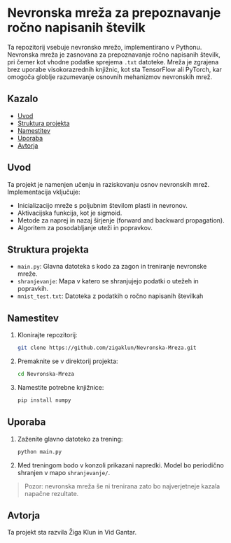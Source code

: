 # Nevronska mreža za prepoznavanje ročno napisanih številk

Ta repozitorij vsebuje nevronsko mrežo, implementirano v Pythonu. Nevronska mreža je zasnovana za prepoznavanje ročno napisanih številk, pri čemer kot vhodne podatke sprejema `.txt` datoteke. Mreža je zgrajena brez uporabe visokorazrednih knjižnic, kot sta TensorFlow ali PyTorch, kar omogoča globlje razumevanje osnovnih mehanizmov nevronskih mrež.

## Kazalo

- [Uvod](#uvod)
- [Struktura projekta](#struktura-projekta)
- [Namestitev](#namestitev)
- [Uporaba](#uporaba)
- [Avtorja](#avtorja)
## Uvod

Ta projekt je namenjen učenju in raziskovanju osnov nevronskih mrež. Implementacija vključuje:
- Inicializacijo mreže s poljubnim številom plasti in nevronov.
- Aktivacijska funkcija, kot je sigmoid.
- Metode za naprej in nazaj širjenje (forward and backward propagation).
- Algoritem za posodabljanje uteži in popravkov.

## Struktura projekta

- `main.py`: Glavna datoteka s kodo za zagon in treniranje nevronske mreže.
- `shranjevanje`: Mapa v katero se shranjujejo podatki o utežeh in popravkih.
- `mnist_test.txt`: Datoteka z podatkih o ročno napisanih številkah 

## Namestitev

1. Klonirajte repozitorij:
    ```sh
    git clone https://github.com/zigaklun/Nevronska-Mreza.git
    ```
2. Premaknite se v direktorij projekta:
    ```sh
    cd Nevronska-Mreza
    ```
3. Namestite potrebne knjižnice:
    ```sh
    pip install numpy
    ```

## Uporaba

1. Zaženite glavno datoteko za trening:
    ```sh
    python main.py
    ```
2. Med treningom bodo v konzoli prikazani napredki. Model bo periodično shranjen v mapo `shranjevanje/`.
> Pozor: nevronska mreža še ni trenirana zato bo najverjetneje kazala napačne rezultate. 

## Avtorja
Ta projekt sta razvila Žiga Klun in Vid Gantar.
